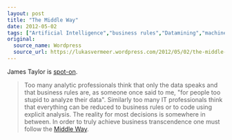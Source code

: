 ```yaml
---
layout: post
title: "The Middle Way"
date: 2012-05-02
tags: ["Artificial Intelligence","business rules","Datamining","machine learning","RTD"]
original:
  source_name: Wordpress
  source_url: https://lukasvermeer.wordpress.com/2012/05/02/the-middle-way/
---
```


James Taylor is [spot-on](http://jtonedm.com/2012/04/05/is-machine-learning-v-domain-expertise-the-wrong-question/).
> Too many analytic professionals think that only the data speaks and that business rules are, as someone once said to me, "for people too stupid to analyze their data". Similarly too many IT professionals think that everything can be reduced to business rules or to code using explicit analysis. The reality for most decisions is somewhere in between.
In order to truly achieve business transcendence one must follow the [Middle Way](http://en.wikipedia.org/wiki/Middle_way).